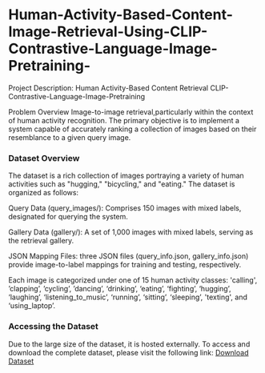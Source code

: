 # Human-Activity-Based-Content-Image-Retrieval-Using-CLIP-Contrastive-Language-Image-Pretraining-

Project Description: Human Activity-Based Content Retrieval CLIP-Contrastive-Language-Image-Pretraining

Problem Overview
Image-to-image retrieval,particularly within the context of human activity recognition. The primary objective is to implement a system capable of accurately ranking a collection of images based on their resemblance to a given query image.

### Dataset Overview

The dataset is a rich collection of images portraying a variety of human activities such as
"hugging," "bicycling," and "eating." The dataset is organized as follows:

Query Data (query_images/): Comprises 150 images with mixed labels, designated for querying
the system.

Gallery Data (gallery/): A set of 1,000 images with mixed labels, serving as the retrieval gallery.

JSON Mapping Files: three JSON files (query_info.json, gallery_info.json) provide image-to-label mappings for training and testing, respectively.

Each image is categorized under one of 15 human activity classes: 'calling', ’clapping’, ’cycling’,
’dancing’, ‘drinking’, ‘eating’, ‘fighting’, ‘hugging’, ‘laughing’, ‘listening_to_music’, ‘running’,
‘sitting’, ‘sleeping’, 'texting', and ‘using_laptop’.

### Accessing the Dataset
Due to the large size of the dataset, it is hosted externally. To access and download the complete dataset, please visit the following link: [Download Dataset](https://drive.google.com/file/d/1de1NZ7OYE71jtipqpd8T96Z1ggji3GVi/view?usp=sharing)


